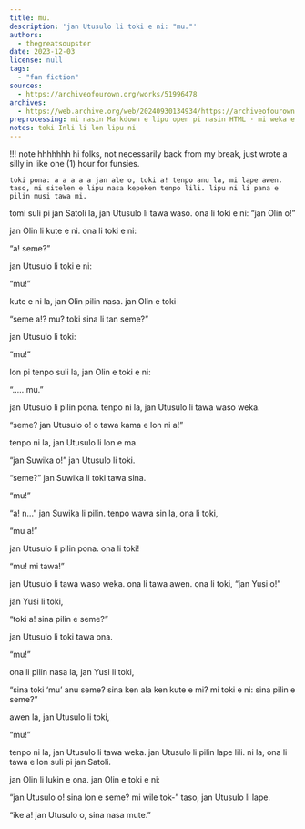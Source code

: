 ```yaml
---
title: mu.
description: 'jan Utusulo li toki e ni: "mu."'
authors:
  - thegreatsoupster
date: 2023-12-03
license: null
tags:
  - "fan fiction"
sources:
  - https://archiveofourown.org/works/51996478
archives:
  - https://web.archive.org/web/20240930134934/https://archiveofourown.org/works/51996478
preprocessing: mi nasin Markdown e lipu open pi nasin HTML · mi weka e sitelen <br/>
notes: toki Inli li lon lipu ni
---
```


!!! note
hhhhhhh hi folks, not necessarily back from my break, just wrote a silly in like one (1) hour for funsies.

    toki pona: a a a a a jan ale o, toki a! tenpo anu la, mi lape awen. taso, mi sitelen e lipu nasa kepeken tenpo lili. lipu ni li pana e pilin musi tawa mi.

tomi suli pi jan Satoli la, jan Utusulo li tawa waso. ona li toki e ni: “jan Olin o!”

jan Olin li kute e ni. ona li toki e ni:

“a! seme?”

jan Utusulo li toki e ni:

“mu!”

kute e ni la, jan Olin pilin nasa. jan Olin e toki

“seme a!? mu? toki sina li tan seme?”

jan Utusulo li toki:

“mu!”

lon pi tenpo suli la, jan Olin e toki e ni:

“......mu.”

jan Utusulo li pilin pona. tenpo ni la, jan Utusulo li tawa waso weka.

“seme? jan Utusulo o! o tawa kama e lon ni a!”

tenpo ni la, jan Utusulo li lon e ma.

“jan Suwika o!” jan Utusulo li toki.

“seme?” jan Suwika li toki tawa sina.

“mu!”

“a! n…” jan Suwika li pilin. tenpo wawa sin la, ona li toki,

“mu a!”

jan Utusulo li pilin pona. ona li toki!

“mu! mi tawa!”

jan Utusulo li tawa waso weka. ona li tawa awen. ona li toki, “jan Yusi o!”

jan Yusi li toki,

“toki a! sina pilin e seme?”

jan Utusulo li toki tawa ona.

“mu!”

ona li pilin nasa la, jan Yusi li toki,

“sina toki ‘mu’ anu seme? sina ken ala ken kute e mi? mi toki e ni: sina pilin e seme?”

awen la, jan Utusulo li toki,

“mu!”

tenpo ni la, jan Utusulo li tawa weka. jan Utusulo li pilin lape lili. ni la, ona li tawa e lon suli pi jan Satoli.

jan Olin li lukin e ona. jan Olin e toki e ni:

“jan Utusulo o! sina lon e seme? mi wile tok-” taso, jan Utusulo li lape.

“ike a! jan Utusulo o, sina nasa mute.”
